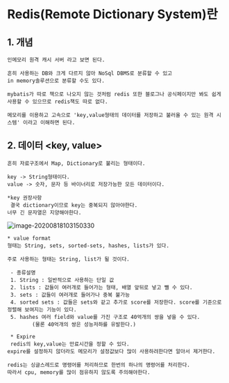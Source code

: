 # Redis(Remote Dictionary System)란

## 1. 개념
	인메모리 원격 캐시 서버 라고 보면 된다.
	
	흔히 사용하는 DB와 크게 다르지 않아 NoSql DBMS로 분류할 수 있고
	in memory솔루션으로 분류할 수도 있다.
	
	mybatis가 따로 책으로 나오지 않는 것처럼 redis 또한 블로그나 공식페이지만 봐도 쉽게 사용할 수 있으므로 redis책도 따로 없다.
	
	메모리를 이용하고 고속으로 'key,value형태의 데이터를 저장하고 불러올 수 있는 원격 시스템' 이라고 이해하면 된다.


## 2. 데이터 <key, value>

	흔히 자료구조에서 Map, Dictionary로 불리는 형태이다.
	
	key -> String형태이다.
	value -> 숫자, 문자 등 바이너리로 저장가능한 모든 데이터이다.
	
	*key 권장사항
	 결국 dictionary이므로 key는 중복되지 않아야한다.
	너무 긴 문자열은 지양해야한다.

![image-20200818103150330](C:\Users\user\AppData\Roaming\Typora\typora-user-images\image-20200818103150330.png)

	* value format
	형태는 String, sets, sorted-sets, hashes, lists가 있다.
	
	주로 사용하는 형태는 String, list가 될 것이다.
	
	 - 종류설명
	 1. String : 일반적으로 사용하는 단일 값
	 2. lists : 값들이 여러개로 들어가는 형태, 배열 앞뒤로 넣고 뺄 수 있다.
	 3. sets : 값들이 여러개로 들어가나 중복 불가능
	 4. sorted sets : 값들은 sets와 같고 추가로 score를 저장한다. score를 기준으로 정렬해 보여지는 기능이 있다.
	 5. hashes 여러 field와 value를 가진 구조로 40억개의 쌍을 넣을 수 있다.
	 		(물론 40억개의 쌍은 성능저하를 유발한다.)
	
	 * Expire
	 redis의 key,value는 만료시간을 정할 수 있다.
	expire를 설정하지 않더라도 메모리가 설정값보다 많이 사용하려한다면 알아서 제거한다.
	
	redis는 싱글스레드로 명령어를 처리하므로 한번의 하나의 명령어를 처리한다.
	따라서 cpu, memory를 많이 점유하지 않도록 주의해야한다.